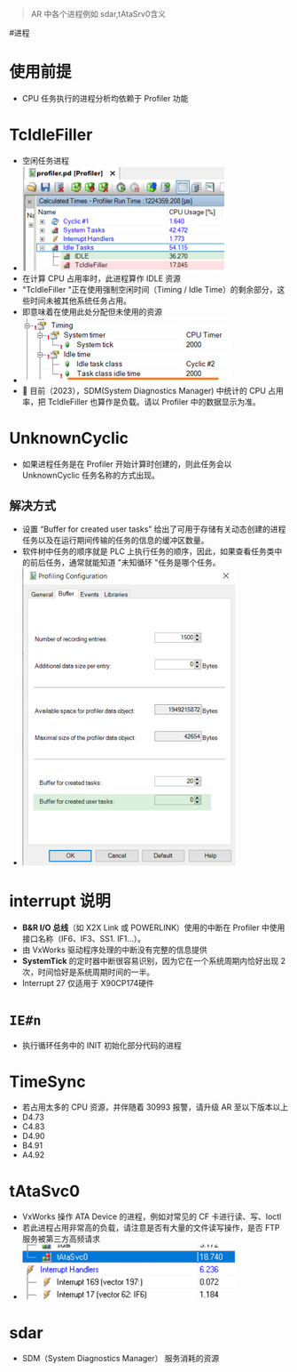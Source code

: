 > AR 中各个进程例如 sdar,tAtaSrv0含义

#进程
# 使用前提
- CPU 任务执行的进程分析均依赖于 Profiler 功能

# TcIdleFiller
- 空闲任务进程
- ![](FILES/030AR中各个进程例如sdar,tAtaSrv0含义/image-20231124184550180.png)
- 在计算 CPU 占用率时，此进程算作 IDLE 资源
- "TcIdleFiller "正在使用强制空闲时间（Timing / Idle Time）的剩余部分，这些时间未被其他系统任务占用。
- 即意味着在使用此处分配但未使用的资源
- ![](FILES/030AR中各个进程例如sdar,tAtaSrv0含义/image-20231124184647822.png)
- 🔴 目前（2023），SDM(System Diagnostics Manager) 中统计的 CPU 占用率，把 TcIdleFiller 也算作是负载。请以 Profiler 中的数据显示为准。

# UnknownCyclic
- 如果进程任务是在 Profiler 开始计算时创建的，则此任务会以 UnknownCyclic 任务名称的方式出现。
## 解决方式
- 设置 “Buffer for created user tasks” 给出了可用于存储有关动态创建的进程任务以及在运行期间传输的任务的信息的缓冲区数量。
- 软件树中任务的顺序就是 PLC 上执行任务的顺序，因此，如果查看任务类中的前后任务，通常就能知道 "未知循环 "任务是哪个任务。
- ![](FILES/030AR中各个进程例如sdar,tAtaSrv0含义/image-20231124185827566.png)

# interrupt 说明
- **B&R I/O 总线**（如 X2X Link 或 POWERLINK）使用的中断在 Profiler 中使用接口名称（IF6、IF3、SS1. IF1…）。
- 由 VxWorks 驱动程序处理的中断没有完整的信息提供
- **SystemTick** 的定时器中断很容易识别，因为它在一个系统周期内恰好出现 2 次，时间恰好是系统周期时间的一半。
- Interrupt 27 仅适用于 X90CP174硬件
#  `IE#n`
- 执行循环任务中的 INIT 初始化部分代码的进程
# TimeSync
- 若占用太多的 CPU 资源，并伴随着 30993 报警，请升级 AR 至以下版本以上
- D4.73
- C4.83
- D4.90
- B4.91
- A4.92


# tAtaSvc0
- VxWorks 操作 ATA Device 的进程，例如对常见的 CF 卡进行读、写、Ioctl
- 若此进程占用非常高的负载，请注意是否有大量的文件读写操作，是否 FTP 服务被第三方高频请求
- ![](FILES/030AR中各个进程例如sdar,tAtaSrv0含义/image-20231124195033718.png)


# sdar
- SDM（System Diagnostics Manager） 服务消耗的资源

